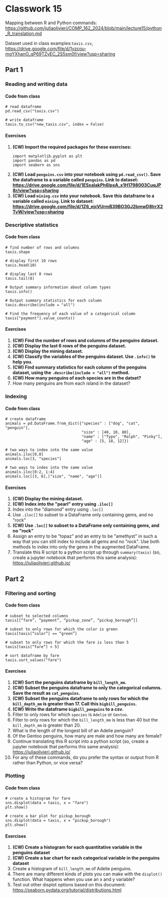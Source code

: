 # Classwork 15

Mapping between R and Python commands: https://github.com/juliaolivieri/COMP_162_2024/blob/main/lecture15/python_R_translation.md

Dataset used in class examples:`taxis.csv`, https://drive.google.com/file/d/1yzcou-mgYXhanO_gP69TZyEC_2S5sm0f/view?usp=sharing

## Part 1

### Reading and writing data

#### Code from class

```
# read dataframe
pd.read_csv("taxis.csv")

# write dataframe
taxis.to_csv("new_taxis.csv", index = False)
```

#### Exercises

1. **(CW) Import the required packages for these exercises:**
   ```
   import matplotlib.pyplot as plt
   import pandas as pd
   import seaborn as sns
   ```
1. **(CW) Load `penguins.csv` into your notebook using `pd.read_csv()`. Save the dataframe to a variable called `penguins`. Link to dataset: https://drive.google.com/file/d/1ESxaIakPh6IpsA_x1H1798003CuqJP8r/view?usp=sharing**
2. **(CW) Load `mining.csv` into your notebook. Save this dataframe to a variable called `mining`. Link to dataset: https://drive.google.com/file/d/1Z6_ejcVUrmB39BO3GJ2bmwD8lrrX2TvW/view?usp=sharing**

### Descriptive statistics

#### Code from class

```
# find number of rows and columns
taxis.shape

# display first 10 rows
taxis.head(10)

# display last 8 rows
taxis.tail(8)

# Output summary information about column types
taxis.info()

# Output summary statistics for each column
taxis.describe(include = "all")

# Find the frequency of each value of a categorical column
taxis["payment"].value_counts()
```

#### Exercises

1. **(CW) Find the number of rows and columns of the penguins dataset.** 
1. **(CW) Display the last 6 rows of the penguins dataset.**
1. **(CW) Display the mining dataset.**
1. **(CW) Classify the variables of the penguins dataset. Use `.info()` to help you.**
1. **(CW) Find summary statistics for each column of the penguins dataset, using the `.describe(include = "all")`  method.**
1. **(CW) How many penguins of each species are in the datset?**
1. How many penguins are from each island in the dataset?


### Indexing

#### Code from class

```
# create dataframe
animals = pd.DataFrame.from_dict({"species" : ["dog", "cat", "penguin"], 
                                  "size" : [40, 10, 80], 
                                  "name" : ["Typo", "Ralph", "Pinky"], 
                                  "age" : [5, 18, 12]})

# two ways to index into the same value
animals.iloc[0,0]
animals.loc[3, "species"]

# two ways to index into the same value
animals.iloc[0:2, 1:4]
animals.loc[[3, 6],["size", "name", "age"]]
```

#### Exercises

1. **(CW) Display the mining dataset.**
1. **(CW) Index into the "pearl" entry using `.iloc[]`**
1. Index into the "diamond" entry using `.loc[]`
1. Use `.iloc[]` to subset to a DataFrame only containing gems, and no "rock"
1. **(CW) Use `.loc[]` to subset to a DataFrame only containing gems, and no "rock"**
1. Assign an entry to be "topaz" and an entry to be "amethyst" in such a way that you can still index to include all gems and no "rock". Use both methods to index into only the gems in the augmented DataFrame.
1. Translate this R script to a python script up through `summary(taxis)` (so, create a jupyter notebook that performs this same analysis): https://juliaolivieri.github.io/

## Part 2

### Filtering and sorting

#### Code from class

```
# subset to selected columns
taxis[[“fare”, “payment”, “pickup_zone”, “pickup_borough”]]

# subset to only rows for which the color is green
taxis[taxis[“color”] == “green”]

# subset to only rows for which the fare is less than 5
taxis[taxis[“fare”] < 5]

# sort dataframe by fare
taxis.sort_values("fare")
```

#### Exercises

1. **(CW) Sort the penguins dataframe by `bill_length_mm`.**
1. **(CW) Subset the penguins dataframe to only the categorical columns. Save the result as `cat_penguins`.**
1. **(CW) Subset the penguins dataframe to only rows for which the `bill_depth_mm` is greater than 17. Call this `bigbill_penguins`.**
1. **(CW) Write the dataframe `bigbill_penguins` to a csv.**
1. Filter to only rows for which `species` is `Adelie` or `Gentoo`.
1. Filter to only rows for which the `bill_length_mm` is less than 40 but the `bill_depth_mm` is greater than 20.
1. What is the length of the longest bill of an Adelie penguin?
1. Of the Gentoo penguins, how many are male and how many are female?
1. Continue translating this R script into a python script (so, create a jupyter notebook that performs this same analysis): https://juliaolivieri.github.io/
1. For any of these commands, do you prefer the syntax or output from R rather than Python, or vice versa?

### Plotting

#### Code from class

```
# create a histogram for fare
sns.displot(data = taxis, x = "fare")
plt.show()

# create a bar plot for pickup_borough
sns.displot(data = taxis, x = "pickup_borough")
plt.show()
```

#### Exercises
1. **(CW) Create a histogram for each quantitative variable in the penguins dataset**
1. **(CW) Create a bar chart for each categorical variable in the penguins dataset**
1. Create a histogram of `bill_length_mm` of Adelie penguins.
1. There are many different kinds of plots you can make with the `displot()` function. What happens when you use an x and y variable? 
1. Test out other displot options based on this document: https://seaborn.pydata.org/tutorial/distributions.html 
